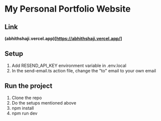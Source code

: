 # My Personal Portfolio Website

## Link 

**(abhithshaji.vercel.app)[https://abhithshaji.vercel.app/]**

## Setup

1. Add RESEND_API_KEY environment variable in .env.local
2. In the send-email.ts action file, change the "to" email to your own email

## Run the project

1. Clone the repo
2. Do the setups mentioned above
3. npm install
4. npm run dev
